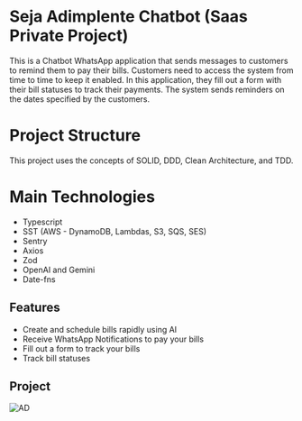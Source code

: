 # Seja Adimplente Chatbot (Saas Private Project)

This is a Chatbot WhatsApp application that sends messages to customers to remind them to pay their bills. Customers need to access the system from time to time to keep it enabled. In this application, they fill out a form with their bill statuses to track their payments. The system sends reminders on the dates specified by the customers.

# Project Structure

This project uses the concepts of SOLID, DDD, Clean Architecture, and TDD.

# Main Technologies

- Typescript
- SST (AWS - DynamoDB, Lambdas, S3, SQS, SES)
- Sentry
- Axios
- Zod
- OpenAI and Gemini
- Date-fns

## Features

- Create and schedule bills rapidly using AI
- Receive WhatsApp Notifications to pay your bills
- Fill out a form to track your bills
- Track bill statuses

## Project

![AD](./seja-adimplente.gif)
